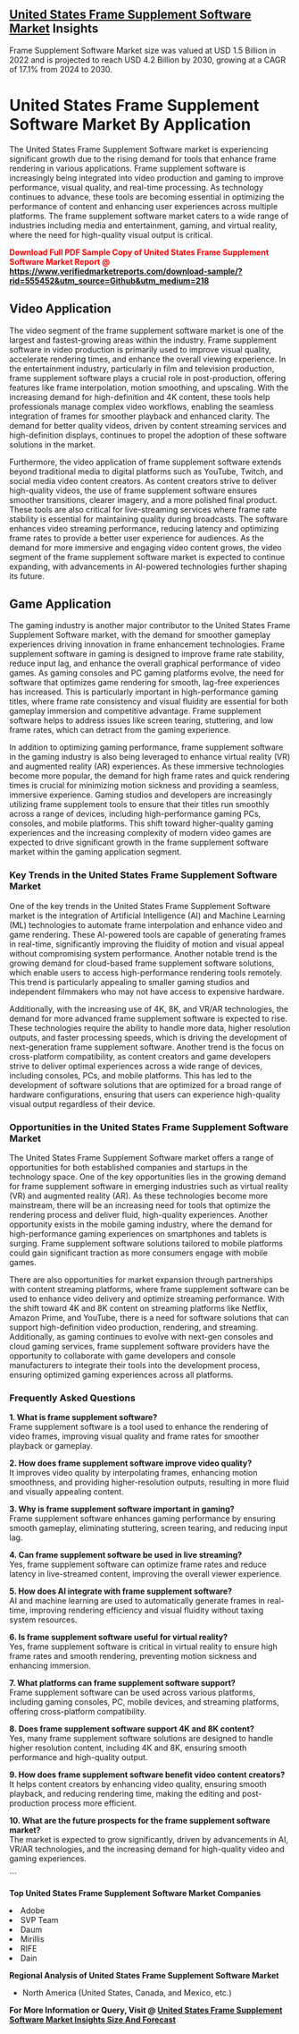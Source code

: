 <h2><a href="https://www.verifiedmarketreports.com/download-sample/?rid=555452&amp;utm_source=Github&amp;utm_medium=218" target="_blank">United States Frame Supplement Software Market</a> Insights</h2><p>Frame Supplement Software Market size was valued at USD 1.5 Billion in 2022 and is projected to reach USD 4.2 Billion by 2030, growing at a CAGR of 17.1% from 2024 to 2030.</p><p> <h1>United States Frame Supplement Software Market By Application</h1> <p>The United States Frame Supplement Software market is experiencing significant growth due to the rising demand for tools that enhance frame rendering in various applications. Frame supplement software is increasingly being integrated into video production and gaming to improve performance, visual quality, and real-time processing. As technology continues to advance, these tools are becoming essential in optimizing the performance of content and enhancing user experiences across multiple platforms. The frame supplement software market caters to a wide range of industries including media and entertainment, gaming, and virtual reality, where the need for high-quality visual output is critical. <strong><p><span class=""><span style="color: #ff0000;"><strong>Download Full PDF Sample Copy of United States Frame Supplement Software Market Report</strong> @ </span><a href="https://www.verifiedmarketreports.com/download-sample/?rid=555452&amp;utm_source=Github&amp;utm_medium=218" target="_blank">https://www.verifiedmarketreports.com/download-sample/?rid=555452&amp;utm_source=Github&amp;utm_medium=218</a></span></p></strong></p> <h2>Video Application</h2> <p>The video segment of the frame supplement software market is one of the largest and fastest-growing areas within the industry. Frame supplement software in video production is primarily used to improve visual quality, accelerate rendering times, and enhance the overall viewing experience. In the entertainment industry, particularly in film and television production, frame supplement software plays a crucial role in post-production, offering features like frame interpolation, motion smoothing, and upscaling. With the increasing demand for high-definition and 4K content, these tools help professionals manage complex video workflows, enabling the seamless integration of frames for smoother playback and enhanced clarity. The demand for better quality videos, driven by content streaming services and high-definition displays, continues to propel the adoption of these software solutions in the market.</p> <p>Furthermore, the video application of frame supplement software extends beyond traditional media to digital platforms such as YouTube, Twitch, and social media video content creators. As content creators strive to deliver high-quality videos, the use of frame supplement software ensures smoother transitions, clearer imagery, and a more polished final product. These tools are also critical for live-streaming services where frame rate stability is essential for maintaining quality during broadcasts. The software enhances video streaming performance, reducing latency and optimizing frame rates to provide a better user experience for audiences. As the demand for more immersive and engaging video content grows, the video segment of the frame supplement software market is expected to continue expanding, with advancements in AI-powered technologies further shaping its future.</p> <h2>Game Application</h2> <p>The gaming industry is another major contributor to the United States Frame Supplement Software market, with the demand for smoother gameplay experiences driving innovation in frame enhancement technologies. Frame supplement software in gaming is designed to improve frame rate stability, reduce input lag, and enhance the overall graphical performance of video games. As gaming consoles and PC gaming platforms evolve, the need for software that optimizes game rendering for smooth, lag-free experiences has increased. This is particularly important in high-performance gaming titles, where frame rate consistency and visual fluidity are essential for both gameplay immersion and competitive advantage. Frame supplement software helps to address issues like screen tearing, stuttering, and low frame rates, which can detract from the gaming experience.</p> <p>In addition to optimizing gaming performance, frame supplement software in the gaming industry is also being leveraged to enhance virtual reality (VR) and augmented reality (AR) experiences. As these immersive technologies become more popular, the demand for high frame rates and quick rendering times is crucial for minimizing motion sickness and providing a seamless, immersive experience. Gaming studios and developers are increasingly utilizing frame supplement tools to ensure that their titles run smoothly across a range of devices, including high-performance gaming PCs, consoles, and mobile platforms. This shift toward higher-quality gaming experiences and the increasing complexity of modern video games are expected to drive significant growth in the frame supplement software market within the gaming application segment.</p> <h3>Key Trends in the United States Frame Supplement Software Market</h3> <p>One of the key trends in the United States Frame Supplement Software market is the integration of Artificial Intelligence (AI) and Machine Learning (ML) technologies to automate frame interpolation and enhance video and game rendering. These AI-powered tools are capable of generating frames in real-time, significantly improving the fluidity of motion and visual appeal without compromising system performance. Another notable trend is the growing demand for cloud-based frame supplement software solutions, which enable users to access high-performance rendering tools remotely. This trend is particularly appealing to smaller gaming studios and independent filmmakers who may not have access to expensive hardware.</p> <p>Additionally, with the increasing use of 4K, 8K, and VR/AR technologies, the demand for more advanced frame supplement software is expected to rise. These technologies require the ability to handle more data, higher resolution outputs, and faster processing speeds, which is driving the development of next-generation frame supplement software. Another trend is the focus on cross-platform compatibility, as content creators and game developers strive to deliver optimal experiences across a wide range of devices, including consoles, PCs, and mobile platforms. This has led to the development of software solutions that are optimized for a broad range of hardware configurations, ensuring that users can experience high-quality visual output regardless of their device.</p> <h3>Opportunities in the United States Frame Supplement Software Market</h3> <p>The United States Frame Supplement Software market offers a range of opportunities for both established companies and startups in the technology space. One of the key opportunities lies in the growing demand for frame supplement software in emerging industries such as virtual reality (VR) and augmented reality (AR). As these technologies become more mainstream, there will be an increasing need for tools that optimize the rendering process and deliver fluid, high-quality experiences. Another opportunity exists in the mobile gaming industry, where the demand for high-performance gaming experiences on smartphones and tablets is surging. Frame supplement software solutions tailored to mobile platforms could gain significant traction as more consumers engage with mobile games.</p> <p>There are also opportunities for market expansion through partnerships with content streaming platforms, where frame supplement software can be used to enhance video delivery and optimize streaming performance. With the shift toward 4K and 8K content on streaming platforms like Netflix, Amazon Prime, and YouTube, there is a need for software solutions that can support high-definition video production, rendering, and streaming. Additionally, as gaming continues to evolve with next-gen consoles and cloud gaming services, frame supplement software providers have the opportunity to collaborate with game developers and console manufacturers to integrate their tools into the development process, ensuring optimized gaming experiences across all platforms.</p> <h3>Frequently Asked Questions</h3> <p><strong>1. What is frame supplement software?</strong><br>Frame supplement software is a tool used to enhance the rendering of video frames, improving visual quality and frame rates for smoother playback or gameplay.</p> <p><strong>2. How does frame supplement software improve video quality?</strong><br>It improves video quality by interpolating frames, enhancing motion smoothness, and providing higher-resolution outputs, resulting in more fluid and visually appealing content.</p> <p><strong>3. Why is frame supplement software important in gaming?</strong><br>Frame supplement software enhances gaming performance by ensuring smooth gameplay, eliminating stuttering, screen tearing, and reducing input lag.</p> <p><strong>4. Can frame supplement software be used in live streaming?</strong><br>Yes, frame supplement software can optimize frame rates and reduce latency in live-streamed content, improving the overall viewer experience.</p> <p><strong>5. How does AI integrate with frame supplement software?</strong><br>AI and machine learning are used to automatically generate frames in real-time, improving rendering efficiency and visual fluidity without taxing system resources.</p> <p><strong>6. Is frame supplement software useful for virtual reality?</strong><br>Yes, frame supplement software is critical in virtual reality to ensure high frame rates and smooth rendering, preventing motion sickness and enhancing immersion.</p> <p><strong>7. What platforms can frame supplement software support?</strong><br>Frame supplement software can be used across various platforms, including gaming consoles, PC, mobile devices, and streaming platforms, offering cross-platform compatibility.</p> <p><strong>8. Does frame supplement software support 4K and 8K content?</strong><br>Yes, many frame supplement software solutions are designed to handle higher resolution content, including 4K and 8K, ensuring smooth performance and high-quality output.</p> <p><strong>9. How does frame supplement software benefit video content creators?</strong><br>It helps content creators by enhancing video quality, ensuring smooth playback, and reducing rendering time, making the editing and post-production process more efficient.</p> <p><strong>10. What are the future prospects for the frame supplement software market?</strong><br>The market is expected to grow significantly, driven by advancements in AI, VR/AR technologies, and the increasing demand for high-quality video and gaming experiences.</p> ```</p><p><strong>Top United States Frame Supplement Software Market Companies</strong></p><div data-test-id=""><p><li>Adobe</li><li> SVP Team</li><li> Daum</li><li> Mirillis</li><li> RIFE</li><li> Dain</li></p><div><strong>Regional Analysis of&nbsp;United States Frame Supplement Software Market</strong></div><ul><li dir="ltr"><p dir="ltr">North America&nbsp;(United States, Canada, and Mexico, etc.)</p></li></ul><p><strong>For More Information or Query, Visit @&nbsp;</strong><strong><a href="https://www.verifiedmarketreports.com/product/frame-supplement-software-market/?utm_source=Github&amp;utm_medium=218" target="_blank">United States Frame Supplement Software Market Insights Size And Forecast</a></strong></p></div>
